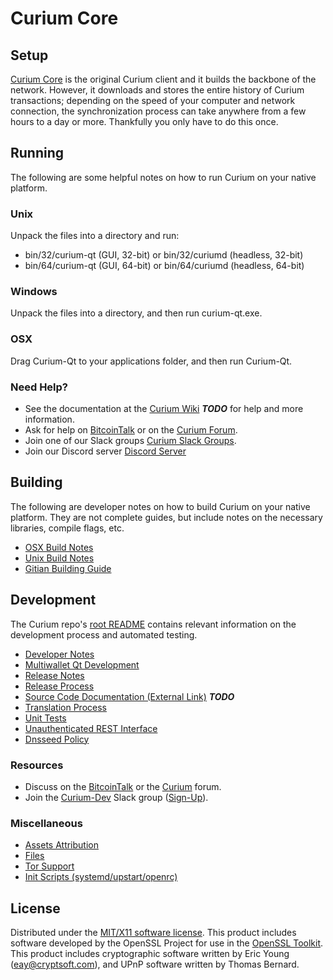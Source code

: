 Curium Core
=====================

Setup
---------------------
[Curium Core](http://curium.org/wallet) is the original Curium client and it builds the backbone of the network. However, it downloads and stores the entire history of Curium transactions; depending on the speed of your computer and network connection, the synchronization process can take anywhere from a few hours to a day or more. Thankfully you only have to do this once.

Running
---------------------
The following are some helpful notes on how to run Curium on your native platform.

### Unix

Unpack the files into a directory and run:

- bin/32/curium-qt (GUI, 32-bit) or bin/32/curiumd (headless, 32-bit)
- bin/64/curium-qt (GUI, 64-bit) or bin/64/curiumd (headless, 64-bit)

### Windows

Unpack the files into a directory, and then run curium-qt.exe.

### OSX

Drag Curium-Qt to your applications folder, and then run Curium-Qt.

### Need Help?

* See the documentation at the [Curium Wiki](https://en.bitcoin.it/wiki/Main_Page) ***TODO***
for help and more information.
* Ask for help on [BitcoinTalk](https://bitcointalk.org/index.php?topic=1262920.0) or on the [Curium Forum](http://forum.curium.org/).
* Join one of our Slack groups [Curium Slack Groups](https://curium.org/slack-logins/).
* Join our Discord server [Discord Server](https://discord.gg/dTRhamf)

Building
---------------------
The following are developer notes on how to build Curium on your native platform. They are not complete guides, but include notes on the necessary libraries, compile flags, etc.

- [OSX Build Notes](build-osx.md)
- [Unix Build Notes](build-unix.md)
- [Gitian Building Guide](gitian-building.md)

Development
---------------------
The Curium repo's [root README](https://github.com/curiumproject/Curium/blob/master/README.md) contains relevant information on the development process and automated testing.

- [Developer Notes](developer-notes.md)
- [Multiwallet Qt Development](multiwallet-qt.md)
- [Release Notes](release-notes.md)
- [Release Process](release-process.md)
- [Source Code Documentation (External Link)](https://dev.visucore.com/bitcoin/doxygen/) ***TODO***
- [Translation Process](translation_process.md)
- [Unit Tests](unit-tests.md)
- [Unauthenticated REST Interface](REST-interface.md)
- [Dnsseed Policy](dnsseed-policy.md)

### Resources

* Discuss on the [BitcoinTalk](https://bitcointalk.org/index.php?topic=1262920.0) or the [Curium](http://forum.curium.org/) forum.
* Join the [Curium-Dev](https://curium-dev.slack.com/) Slack group ([Sign-Up](https://curium-dev.herokuapp.com/)).

### Miscellaneous
- [Assets Attribution](assets-attribution.md)
- [Files](files.md)
- [Tor Support](tor.md)
- [Init Scripts (systemd/upstart/openrc)](init.md)

License
---------------------
Distributed under the [MIT/X11 software license](http://www.opensource.org/licenses/mit-license.php).
This product includes software developed by the OpenSSL Project for use in the [OpenSSL Toolkit](https://www.openssl.org/). This product includes
cryptographic software written by Eric Young ([eay@cryptsoft.com](mailto:eay@cryptsoft.com)), and UPnP software written by Thomas Bernard.
